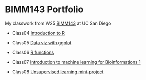 # BIMM143 Portfolio

My classwork from W25 [BIMM143](https://github.com/kangssion/bimm143_github) at UC San Diego

- Class04 [Introduction to R](https://github.com/kangssion/bimm143_github/blob/main/class04/SKangBIMM143Lab04.pdf)

- Class05 [Data viz with ggplot]()

- Class06 [R functions]()

- Class07 [Introduction to machine learning for Bioinformations 1]()

- Class08 [Unsupervised learning mini-project]()
